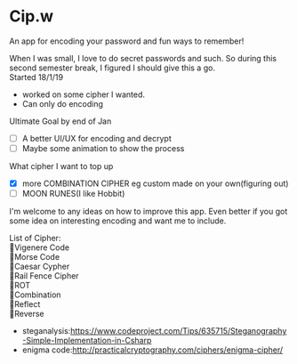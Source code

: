 # Cip.w
An app for encoding your password and fun ways to remember!

When I was small, I love to do secret passwords and such. So during this second semester break, I figured I should give this a go.    
Started 18/1/19       
- worked on some cipher I wanted.   
- Can only do encoding

Ultimate Goal by end of Jan
- [ ] A better UI/UX for encoding and decrypt   
- [ ] Maybe some animation to show the process      

What cipher I want to top up         
- [x] more COMBINATION CIPHER eg custom made on your own(figuring out)        
- [ ] MOON RUNES(I like Hobbit)              

I'm welcome to any ideas on how to improve this app. Even better if you got some idea on interesting encoding and want me to include.

List of Cipher:   
:key:Vigenere Code    
:key:Morse Code         
:key:Caesar Cypher         
:key:Rail Fence Cipher        
:key:ROT           
:key:Combination          
:key:Reflect        
:key:Reverse           

- steganalysis:https://www.codeproject.com/Tips/635715/Steganography-Simple-Implementation-in-Csharp         
- enigma code:http://practicalcryptography.com/ciphers/enigma-cipher/

